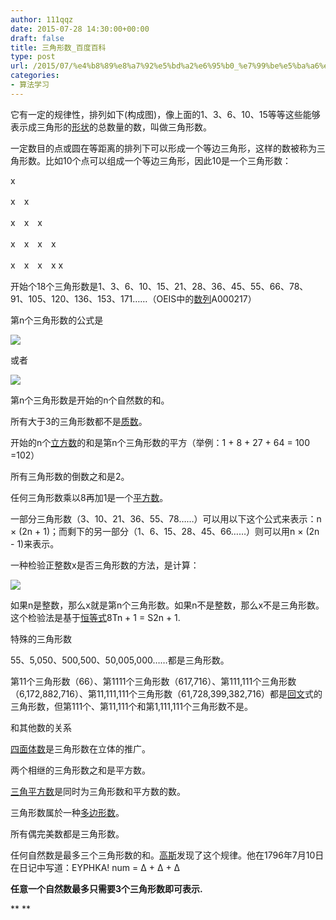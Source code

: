 ```yaml
---
author: 111qqz
date: 2015-07-28 14:30:00+00:00
draft: false
title: 三角形数_百度百科
type: post
url: /2015/07/%e4%b8%89%e8%a7%92%e5%bd%a2%e6%95%b0_%e7%99%be%e5%ba%a6%e7%99%be%e7%a7%91/
categories:
- 算法学习
---
```


它有一定的规律性，排列如下(构成图)，像上面的1、3、6、10、15等等这些能够表示成三角形的[形状](http://baike.baidu.com/subview/1105819/11108025.htm)的总数量的数，叫做三角形数。




一定数目的点或圆在等距离的排列下可以形成一个等边三角形，这样的数被称为三角形数。比如10个点可以组成一个等边三角形，因此10是一个三角形数：




x




x　x




x　x　x




x　x　x　x




x　x　x　x x




开始个18个三角形数是1、3、6、10、15、21、28、36、45、55、66、78、91、105、120、136、153、171……（OEIS中的[数列](http://baike.baidu.com/view/39749.htm)A000217）






第n个三角形数的公式是


![](https://111qqz.com/wp-content/uploads/2015/11/6f061d950a7b02082801c78f60d9f2d3562cc890.jpg)



或者


![](https://111qqz.com/wp-content/uploads/2015/11/d1160924ab18972bc5d5f8a4e4cd7b899f510af4.jpg)








第n个三角形数是开始的n个自然数的和。




所有大于3的三角形数都不是[质数](http://baike.baidu.com/view/10626.htm)。




开始的n个[立方数](http://baike.baidu.com/view/1008831.htm)的和是第n个三角形数的平方（举例：1 + 8 + 27 + 64 = 100 =102）




所有三角形数的倒数之和是2。




任何三角形数乘以8再加1是一个[平方数](http://baike.baidu.com/view/942218.htm)。




一部分三角形数（3、10、21、36、55、78……）可以用以下这个公式来表示：n × (2n + 1)；而剩下的另一部分（1、6、15、28、45、66……）则可以用n × (2n - 1)来表示。






一种检验正整数x是否三角形数的方法，是计算：


![](https://111qqz.com/wp-content/uploads/2015/11/a9d3fd1f4134970aa81f39b794cad1c8a7865d3d.jpg)








如果n是整数，那么x就是第n个三角形数。如果n不是整数，那么x不是三角形数。这个检验法是基于[恒等式](http://baike.baidu.com/view/139771.htm)8Tn + 1 = S2n + 1.




特殊的三角形数




55、5,050、500,500、50,005,000……都是三角形数。




第11个三角形数（66）、第1111个三角形数（617,716）、第111,111个三角形数（6,172,882,716）、第11,111,111个三角形数（61,728,399,382,716）都是[回文](http://baike.baidu.com/view/6848.htm)式的三角形数，但第111个、第11,111个和第1,111,111个三角形数不是。




和其他数的关系




[四面体数](http://baike.baidu.com/view/682351.htm)是三角形数在立体的推广。




两个相继的三角形数之和是平方数。




[三角平方数](http://baike.baidu.com/view/3318855.htm)是同时为三角形数和平方数的数。




三角形数属於一种[多边形数](http://baike.baidu.com/view/3318832.htm)。




所有偶完美数都是三角形数。




任何自然数是最多三个三角形数的和。[高斯](http://baike.baidu.com/view/2129.htm)发现了这个规律。他在1796年7月10日在日记中写道：EYPHKA! num = Δ + Δ + Δ







**任意一个自然数最多只需要3个三角形数即可表示.**


** **





## 
